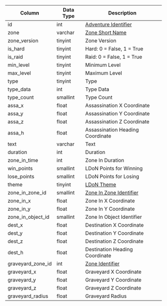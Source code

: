 | Column            | Data Type | Description                                                                           |
| ----------------- | --------- | ------------------------------------------------------------------------------------- |
| id                | int       | [Adventure Identifier](adventure_details.md)                                          |
| zone              | varchar   | [Zone Short Name](https://eqemu.gitbook.io/server/categories/zones/zone-list)         |
| zone_version      | tinyint   | Zone Version                                                                          |
| is_hard           | tinyint   | Hard: 0 = False, 1 = True                                                             |
| is_raid           | tinyint   | Raid: 0 = False, 1 = True                                                             |
| min_level         | tinyint   | Minimum Level                                                                         |
| max_level         | tinyint   | Maximum Level                                                                         |
| type              | tinyint   | Type                                                                                  |
| type_data         | int       | Type Data                                                                             |
| type_count        | smallint  | Type Count                                                                            |
| assa_x            | float     | Assassination X Coordinate                                                            |
| assa_y            | float     | Assassination Y Coordinate                                                            |
| assa_z            | float     | Assassination Z Coordinate                                                            |
| assa_h            | float     | Assassination Heading Coordinate                                                      |
| text              | varchar   | Text                                                                                  |
| duration          | int       | Duration                                                                              |
| zone_in_time      | int       | Zone In Duration                                                                      |
| win_points        | smallint  | LDoN Points for Winning                                                               |
| lose_points       | smallint  | LDoN Points for Losing                                                                |
| theme             | tinyint   | [LDoN Theme](https://eqemu.gitbook.io/server/categories/zones/ldon-themes)            |
| zone_in_zone_id   | smallint  | [Zone In Zone Identifier](https://eqemu.gitbook.io/server/categories/zones/zone-list) |
| zone_in_x         | float     | Zone In X Coordinate                                                                  |
| zone_in_y         | float     | Zone In Y Coordinate                                                                  |
| zone_in_object_id | smallint  | Zone In Object Identifier                                                             |
| dest_x            | float     | Destination X Coordinate                                                              |
| dest_y            | float     | Destination Y Coordinate                                                              |
| dest_z            | float     | Destination Z Coordinate                                                              |
| dest_h            | float     | Destination Heading Coordinate                                                        |
| graveyard_zone_id | int       | [Zone Identifier](https://eqemu.gitbook.io/server/categories/zones/zone-list)         |
| graveyard_x       | float     | Graveyard X Coordinate                                                                |
| graveyard_y       | float     | Graveyard Y Coordinate                                                                |
| graveyard_z       | float     | Graveyard Z Coordinate                                                                |
| graveyard_radius  | float     | Graveyard Radius                                                                      |
